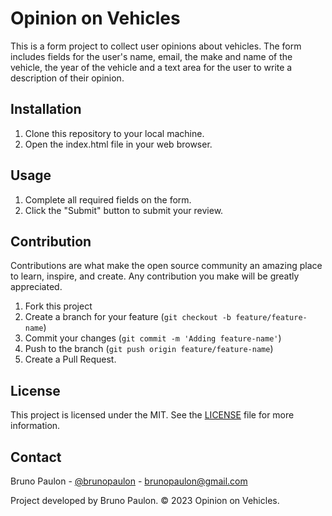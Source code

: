# Opinion on Vehicles

This is a form project to collect user opinions about vehicles. The form includes fields for the user's name, email, the make and name of the vehicle, the year of the vehicle and a text area for the user to write a description of their opinion.

## Installation

1. Clone this repository to your local machine.
2. Open the index.html file in your web browser.

## Usage

1. Complete all required fields on the form.
2. Click the "Submit" button to submit your review.

## Contribution

Contributions are what make the open source community an amazing place to learn, inspire, and create. Any contribution you make will be greatly appreciated.

1. Fork this project
2. Create a branch for your feature (`git checkout -b feature/feature-name`)
3. Commit your changes (`git commit -m 'Adding feature-name'`)
4. Push to the branch (`git push origin feature/feature-name`)
5. Create a Pull Request.

## License

This project is licensed under the MIT. See the [LICENSE](LICENSE.txt) file for more information.

## Contact

Bruno Paulon - [@brunopaulon](https://github.com/brunopaulon) - brunopaulon@gmail.com

Project developed by Bruno Paulon. &copy; 2023 Opinion on Vehicles.
